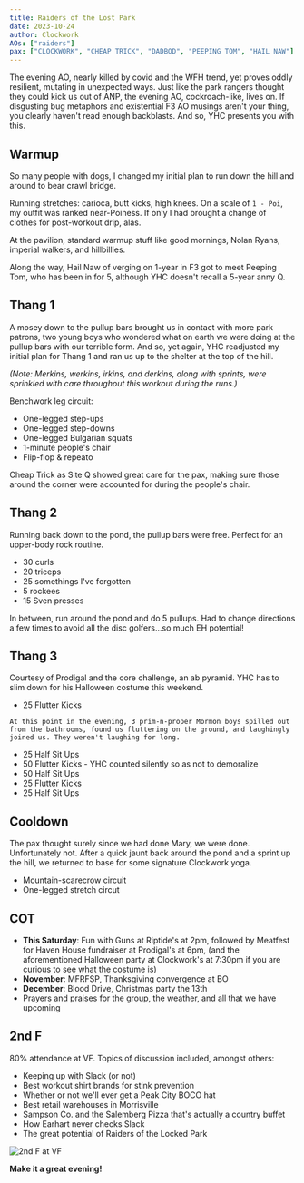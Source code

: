 ```yaml
---
title: Raiders of the Lost Park
date: 2023-10-24
author: Clockwork
AOs: ["raiders"]
pax: ["CLOCKWORK", "CHEAP TRICK", "DADBOD", "PEEPING TOM", "HAIL NAW"]
---
```


The evening AO, nearly killed by covid and the WFH trend, yet proves oddly resilient, mutating in unexpected ways. Just like the park rangers thought they could kick us out of ANP, the evening AO, cockroach-like, lives on. If disgusting bug metaphors and existential F3 AO musings aren't your thing, you clearly haven't read enough backblasts. And so, YHC presents you with this.

## Warmup

So many people with dogs, I changed my initial plan to run down the hill and around to bear crawl bridge.

Running stretches: carioca, butt kicks, high knees. On a scale of `1 - Poi`, my outfit was ranked near-Poiness. If only I had brought a change of clothes for post-workout drip, alas.

At the pavilion, standard warmup stuff like good mornings, Nolan Ryans, imperial walkers, and hillbillies.

Along the way, Hail Naw of verging on 1-year in F3 got to meet Peeping Tom, who has been in for 5, although YHC doesn't recall a 5-year anny Q.

## Thang 1

A mosey down to the pullup bars brought us in contact with more park patrons, two young boys who wondered what on earth we were doing at the pullup bars with our terrible form. And so, yet again, YHC readjusted my initial plan for Thang 1 and ran us up to the shelter at the top of the hill. 

_(Note: Merkins, werkins, irkins, and derkins, along with sprints, were sprinkled with care throughout this workout during the runs.)_

Benchwork leg circuit:
* One-legged step-ups
* One-legged step-downs
* One-legged Bulgarian squats
* 1-minute people's chair
* Flip-flop & repeato

Cheap Trick as Site Q showed great care for the pax, making sure those around the corner were accounted for during the people's chair.

## Thang 2

Running back down to the pond, the pullup bars were free. Perfect for an upper-body rock routine.

* 30 curls
* 20 triceps
* 25 somethings I've forgotten
* 5 rockees
* 15 Sven presses

In between, run around the pond and do 5 pullups. Had to change directions a few times to avoid all the disc golfers...so much EH potential!

## Thang 3

Courtesy of Prodigal and the core challenge, an ab pyramid. YHC has to slim down for his Halloween costume this weekend.

* 25 Flutter Kicks

`At this point in the evening, 3 prim-n-proper Mormon boys spilled out from the bathrooms, found us fluttering on the ground, and laughingly joined us. They weren't laughing for long.`

* 25 Half Sit Ups
* 50 Flutter Kicks - YHC counted silently so as not to demoralize
* 50 Half Sit Ups
* 25 Flutter Kicks
* 25 Half Sit Ups

## Cooldown

The pax thought surely since we had done Mary, we were done. Unfortunately not. After a quick jaunt back around the pond and a sprint up the hill, we returned to base for some signature Clockwork yoga.

* Mountain-scarecrow circuit
* One-legged stretch circut

## COT

* **This Saturday**: Fun with Guns at Riptide's at 2pm, followed by Meatfest for Haven House fundraiser at Prodigal's at 6pm, (and the aforementioned Halloween party at Clockwork's at 7:30pm if you are curious to see what the costume is)
* **November**: MFRFSP, Thanksgiving convergence at BO
* **December**: Blood Drive, Christmas party the 13th
* Prayers and praises for the group, the weather, and all that we have upcoming

## 2nd F

80% attendance at VF. Topics of discussion included, amongst others:

* Keeping up with Slack (or not)
* Best workout shirt brands for stink prevention
* Whether or not we'll ever get a Peak City BOCO hat
* Best retail warehouses in Morrisville
* Sampson Co. and the Salemberg Pizza that's actually a country buffet
* How Earhart never checks Slack
* The great potential of Raiders of the Locked Park

![2nd F at VF](/img/backblasts/raiders-2nd-f.jpeg)

**Make it a great evening!**
